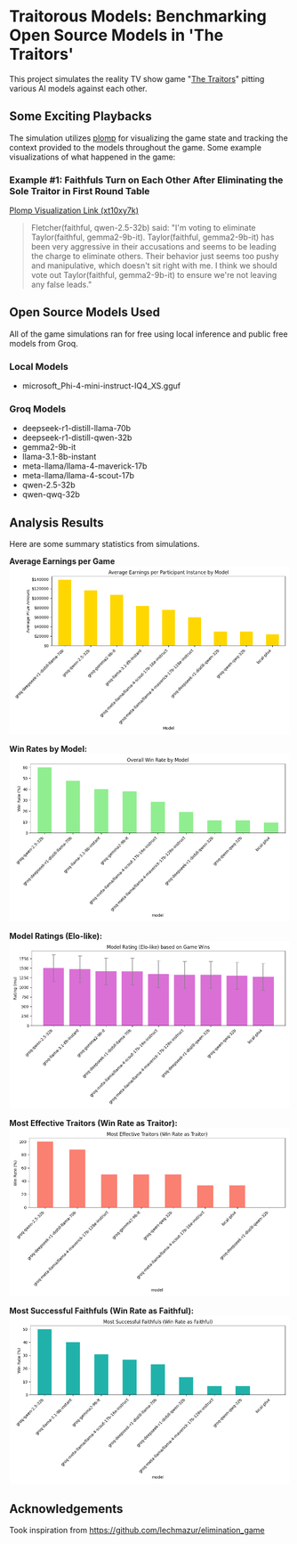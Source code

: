 # Traitorous Models: Benchmarking Open Source Models in 'The Traitors'
 
This project simulates the reality TV show game "[The Traitors](https://en.wikipedia.org/wiki/The_Traitors_(franchise))" pitting various AI models against each other.


## Some Exciting Playbacks

The simulation utilizes [plomp](https://github.com/michaelgiba/plomp) for visualizing the game state and tracking the context provided to the models throughout the game.
Some example visualizations of what happened in the game:

### Example #1: Faithfuls Turn on Each Other After Eliminating the Sole Traitor in First Round Table

[Plomp Visualization Link (xt10xy7k)](https://michaelgiba.github.io/the-traitors/results/traitors/xt10xy7k/plomp.html)

> Fletcher(faithful, qwen-2.5-32b) said: "I'm voting to eliminate Taylor(faithful, gemma2-9b-it). Taylor(faithful, gemma2-9b-it) has been very aggressive in their accusations and seems to be leading the charge to eliminate others. Their behavior just seems too pushy and manipulative, which doesn't sit right with me. I think we should vote out Taylor(faithful, gemma2-9b-it) to ensure we're not leaving any false leads."



## Open Source Models Used

All of the game simulations ran for free using local inference and public free models from Groq.

### Local Models

*   microsoft_Phi-4-mini-instruct-IQ4_XS.gguf

### Groq Models

* deepseek-r1-distill-llama-70b
* deepseek-r1-distill-qwen-32b
* gemma2-9b-it
* llama-3.1-8b-instant
* meta-llama/llama-4-maverick-17b
* meta-llama/llama-4-scout-17b
* qwen-2.5-32b
* qwen-qwq-32b

## Analysis Results

Here are some summary statistics from simulations. 

**Average Earnings per Game**
![Average Earnings per Game by Model](./analysis/traitors/average_earnings_per_game.png)

**Win Rates by Model:**
![Win Rates by Model](./analysis/traitors/win_rates_by_model.png)

**Model Ratings (Elo-like):**
![Model Ratings](./analysis/traitors/model_rating_elo.png)

**Most Effective Traitors (Win Rate as Traitor):**
![Effective Traitors](./analysis/traitors/effective_traitors_ranking.png)

**Most Successful Faithfuls (Win Rate as Faithful):**
![Successful Faithfuls](./analysis/traitors/successful_faithfuls_ranking.png)


## Acknowledgements

Took inspiration from https://github.com/lechmazur/elimination_game